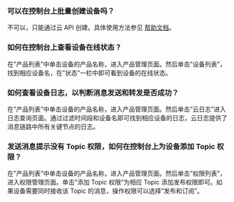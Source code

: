 [//]: # (chinagitpath:XXXXX)

### 可以在控制台上批量创建设备吗？
不可以，只能通过云 API 创建。具体使用方法参见 [帮助文档](https://cloud.tencent.com/document/product/634/12276)。

### 如何在控制台上查看设备在线状态？
在”产品列表”中单击设备的产品名称，进入产品管理页面。然后单击”设备列表”，找到相应设备名，在”状态”一栏中即可看到设备的在线状态。

### 如何查看设备日志，以判断消息发送和转发是否成功？
在”产品列表”中单击设备的产品名称，进入产品管理页面。然后单击”云日志”进入日志查询页面。通过过滤时间段和设备名即可找到相应设备的日志，云日志提供了消息链路中所有关键节点的日志。

### 发送消息提示没有 Topic 权限，如何在控制台上为设备添加 Topic 权限？
在”产品列表”中单击设备的产品名称，进入产品管理页面。然后单击”权限列表”，进入权限管理页面。单击”添加 Topic 权限”为相应 Topic 添加发布权限即可。如果设备需要同时接收该 Topic 的消息，操作权限可以选择”发布和订阅”。

